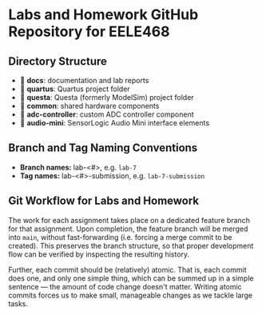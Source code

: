 # Labs and Homework GitHub Repository for EELE468


## Directory Structure

- 📁 **docs**: documentation and lab reports
- 📁 **quartus**: Quartus project folder
- 📁 **questa**: Questa (formerly ModelSim) project folder
- 📁 **common**: shared hardware components
- 📁 **adc-controller**: custom ADC controller component
- 📁 **audio-mini**: SensorLogic Audio Mini interface elements


## Branch and Tag Naming Conventions

- **Branch names:** lab-\<#\>, e.g. `lab-7`
- **Tag names:** lab-\<#\>-submission, e.g. `lab-7-submission`


## Git Workflow for Labs and Homework

The work for each assignment takes place on a dedicated feature branch for that assignment.
Upon completion, the feature branch will be merged into `main`, without fast-forwarding (i.e. forcing a merge commit to be created).
This preserves the branch structure, so that proper development flow can be verified by inspecting the resulting history.

Further, each commit should be (relatively) atomic.
That is, each commit does one, and only one simple thing, which can be summed up in a simple sentence — the amount of code change doesn't matter.
Writing atomic commits forces us to make small, manageable changes as we tackle large tasks.
